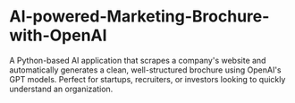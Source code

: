# AI-powered-Marketing-Brochure-with-OpenAI
A Python-based AI application that scrapes a company's website and automatically generates a clean, well-structured brochure using OpenAI's GPT models. Perfect for startups, recruiters, or investors looking to quickly understand an organization.
